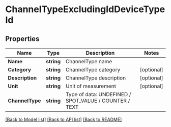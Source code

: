 # ChannelTypeExcludingIdDeviceTypeId

## Properties

Name | Type | Description | Notes
------------ | ------------- | ------------- | -------------
**Name** | **string** | ChannelType name | 
**Category** | **string** | ChannelType category | [optional] 
**Description** | **string** | ChannelType description | [optional] 
**Unit** | **string** | Unit of measurement | [optional] 
**ChannelType** | **string** | Type of data: UNDEFINED / SPOT_VALUE / COUNTER / TEXT | 

[[Back to Model list]](../README.md#documentation-for-models) [[Back to API list]](../README.md#documentation-for-api-endpoints) [[Back to README]](../README.md)



